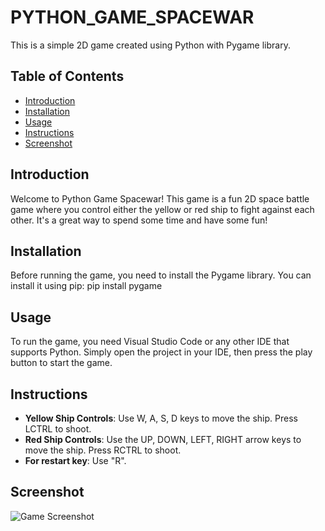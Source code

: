 # PYTHON_GAME_SPACEWAR

This is a simple 2D game created using Python with Pygame library.

## Table of Contents

- [Introduction](#introduction)
- [Installation](#installation)
- [Usage](#usage)
- [Instructions](#instructions)
- [Screenshot](#screenshot)

## Introduction

Welcome to Python Game Spacewar! This game is a fun 2D space battle game where you control either the yellow or red ship to fight against each other. It's a great way to spend some time and have some fun!

## Installation

Before running the game, you need to install the Pygame library. You can install it using pip: pip install pygame

## Usage

To run the game, you need Visual Studio Code or any other IDE that supports Python. Simply open the project in your IDE, then press the play button to start the game.

## Instructions

- **Yellow Ship Controls**: Use W, A, S, D keys to move the ship. Press LCTRL to shoot.
- **Red Ship Controls**: Use the UP, DOWN, LEFT, RIGHT arrow keys to move the ship. Press RCTRL to shoot.
- **For restart key**: Use "R".

## Screenshot

![Game Screenshot](https://github.com/Lussskki/PYTHON_GAME/blob/master/Assets/Screenshot.png)


